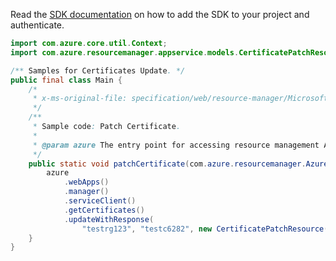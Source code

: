 Read the [SDK documentation](https://github.com/Azure/azure-sdk-for-java/blob/azure-resourcemanager_2.14.0/sdk/resourcemanager/azure-resourcemanager/README.md) on how to add the SDK to your project and authenticate.

```java
import com.azure.core.util.Context;
import com.azure.resourcemanager.appservice.models.CertificatePatchResource;

/** Samples for Certificates Update. */
public final class Main {
    /*
     * x-ms-original-file: specification/web/resource-manager/Microsoft.Web/stable/2021-03-01/examples/PatchCertificate.json
     */
    /**
     * Sample code: Patch Certificate.
     *
     * @param azure The entry point for accessing resource management APIs in Azure.
     */
    public static void patchCertificate(com.azure.resourcemanager.AzureResourceManager azure) {
        azure
            .webApps()
            .manager()
            .serviceClient()
            .getCertificates()
            .updateWithResponse(
                "testrg123", "testc6282", new CertificatePatchResource().withPassword("<password>"), Context.NONE);
    }
}
```
